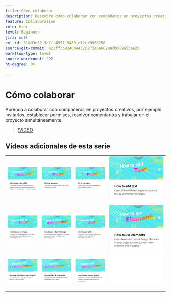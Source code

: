 ```yaml
---
title: Cómo colaborar
description: Descubre cómo colaborar con compañeros en proyectos creativos
feature: Collaboration
role: User
level: Beginner
jira: null
exl-id: 314d3e32-5e7f-4557-9439-e12ec9986256
source-git-commit: a21ff3b9340b44320272e6e66248d9589655ae2b
workflow-type: tm+mt
source-wordcount: '92'
ht-degree: 0%

---
```


# Cómo colaborar

Aprenda a colaborar con compañeros en proyectos creativos, por ejemplo invitarlos, establecer permisos, resolver comentarios y trabajar en el proyecto simultáneamente.

>[!VIDEO](https://video.tv.adobe.com/v/3420253?quality=12&learn=on&hidetitle=true)

## Vídeos adicionales de esta serie

<table style="table-layout:fixed">
<tr>
 <td>
      <a href="brand.md">
         <img alt="Configuración de un kit de marca" src="assets/brand.png" />
      </a>
  </td>
   <td>
      <a href="new-project.md">
         <img alt="Inicio de un proyecto" src="assets/starting-a-project.png" />
      </a>
  </td>
   <td>
      <a href="workspace.md">
         <img alt="Experiencia de un proyecto" src="assets/workspace.png" />
      </a>
  </td>
  <td>
      <a href="text-effects.md">
         <img alt="Cómo añadir texto" src="assets/text-effects.png" />
      </a>
  </td>
</tr>
<tr>
   <td>
      <a href="image-effects.md">
         <img alt="Cómo añadir una imagen" src="assets/image-effects.png" />
      </a>
  </td>
   <td>
      <a href="add-gen-ai-image.md">
         <img alt="Cómo añadir una imagen de IA general" src="assets/gen-ai-image.png" />
      </a>
  </td>
   <td>
      <a href="grids.md">
         <img alt="Cómo usar cuadrículas" src="assets/grids.png" />
      </a>
  </td>
   <td>
         <a href="add-design-assets.md">
            <img alt="Cómo usar elementos" src="assets/design-assets.png" />
         </a>
   </td>
</tr>
<tr>
   <td>
         <a href="layers.md">
            <img alt="Uso de capas y mesas de trabajo" src="assets/layers.png" />
         </a>
   </td>
   <td>
   <a href="share.md">
      <img alt="Cómo compartir y descargar" src="assets/share.png" />
   </a>
   </td>
   <td>
   <a href="version-history.md">
      <img alt="Cómo usar el historial de versiones" src="assets/version-history.png" />
   </a>
   </td>
   <td>
      <img alt="Separador" src="../assets/Whitespacer.png" />
      <div>
      <br>
   </td>
</tr>
</table>
